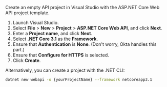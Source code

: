 Create an empty API project in Visual Studio with the ASP.NET Core Web API project template.

1. Launch Visual Studio.
1. Select **File** > **New** >  **Project** > **ASP.NET Core Web API**, and click **Next**.
1. Enter a **Project name**, and click **Next**.
1. Select **.NET Core 3.1** as the **Framework**.
1. Ensure that **Authentication** is **None**. (Don't worry, Okta handles this part.)
1. Ensure that **Configure for HTTPS** is selected.
1. Click **Create**.

Alternatively, you can create a project with the .NET CLI:

```bash
dotnet new webapi -o {yourProjectName} --framework netcoreapp3.1
```
